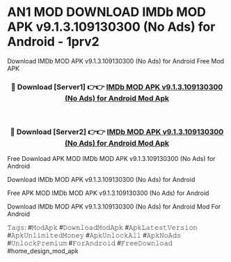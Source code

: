 # AN1 MOD DOWNLOAD IMDb MOD APK v9.1.3.109130300 (No Ads) for Android - 1prv2
Download IMDb MOD APK v9.1.3.109130300 (No Ads) for Android Free Mod APK

<div align="center">
<h3>🔴 Download [Server1] 👉👉 <a href="https://apk-comot.site?title=IMDb_MOD_APK_v9.1.3.109130300_(No_Ads)_for_Android">IMDb MOD APK v9.1.3.109130300 (No Ads) for Android Mod Apk</a></h3><br>

<h3>🔴 Download [Server2] 👉👉 <a href="https://apk-comot.site?title=IMDb_MOD_APK_v9.1.3.109130300_(No_Ads)_for_Android">IMDb MOD APK v9.1.3.109130300 (No Ads) for Android Mod Apk</a></h3>
</div>


Free Download APK MOD IMDb MOD APK v9.1.3.109130300 (No Ads) for Android

Download IMDb MOD APK v9.1.3.109130300 (No Ads) for Android 

Free APK MOD IMDb MOD APK v9.1.3.109130300 (No Ads) for Android 

Download IMDb MOD APK v9.1.3.109130300 (No Ads) for Android Mod For Android

𝚃𝚊𝚐𝚜: #𝙼𝚘𝚍𝙰𝚙𝚔 #𝙳𝚘𝚠𝚗𝚕𝚘𝚊𝚍𝙼𝚘𝚍𝙰𝚙𝚔 #𝙰𝚙𝚔𝙻𝚊𝚝𝚎𝚜𝚝𝚅𝚎𝚛𝚜𝚒𝚘𝚗 #𝙰𝚙𝚔𝚄𝚗𝚕𝚒𝚖𝚒𝚝𝚎𝚍𝙼𝚘𝚗𝚎𝚢 #𝙰𝚙𝚔𝚄𝚗𝚕𝚘𝚌𝚔𝙰𝚕𝚕 #𝙰𝚙𝚔𝙽𝚘𝙰𝚍𝚜 #𝚄𝚗𝚕𝚘𝚌𝚔𝙿𝚛𝚎𝚖𝚒𝚞𝚖 #𝙵𝚘𝚛𝙰𝚗𝚍𝚛𝚘𝚒𝚍 #𝙵𝚛𝚎𝚎𝙳𝚘𝚠𝚗𝚕𝚘𝚊𝚍 #home_design_mod_apk